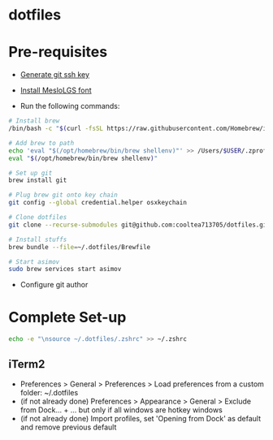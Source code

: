 # dotfiles

# Pre-requisites

* [Generate git ssh key](https://docs.github.com/en/authentication/connecting-to-github-with-ssh/generating-a-new-ssh-key-and-adding-it-to-the-ssh-agent)

* [Install MesloLGS font](https://github.com/romkatv/powerlevel10k#meslo-nerd-font-patched-for-powerlevel10k)

* Run the following commands:

```zsh
# Install brew
/bin/bash -c "$(curl -fsSL https://raw.githubusercontent.com/Homebrew/install/HEAD/install.sh)"

# Add brew to path
echo 'eval "$(/opt/homebrew/bin/brew shellenv)"' >> /Users/$USER/.zprofile
eval "$(/opt/homebrew/bin/brew shellenv)"

# Set up git
brew install git

# Plug brew git onto key chain
git config --global credential.helper osxkeychain

# Clone dotfiles
git clone --recurse-submodules git@github.com:cooltea713705/dotfiles.git ~/.dotfiles

# Install stuffs
brew bundle --file=~/.dotfiles/Brewfile

# Start asimov
sudo brew services start asimov

``` 

* Configure git author

# Complete Set-up
```zsh
echo -e "\nsource ~/.dotfiles/.zshrc" >> ~/.zshrc
```

## iTerm2

* Preferences > General > Preferences > Load preferences from a custom folder: ~/.dotfiles  
* (if not already done) Preferences > Appearance > General > Exclude from Dock... + ... but only if all windows are hotkey windows
* (if not already done) Import profiles, set 'Opening from Dock' as default and remove previous default
